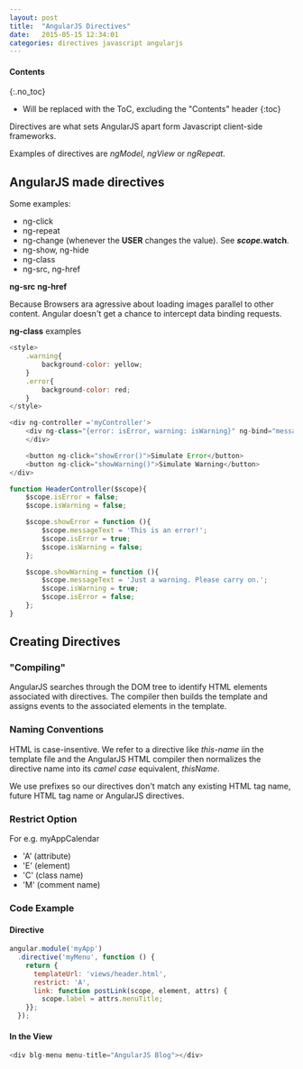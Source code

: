 ```yaml
---
layout: post
title:  "AngularJS Directives"
date:   2015-05-15 12:34:01
categories: directives javascript angularjs
---
```


#### Contents
{:.no_toc}

* Will be replaced with the ToC, excluding the "Contents" header
{:toc}

Directives are what sets AngularJS apart form Javascript client-side frameworks.

Examples of directives are *ngModel*, *ngView* or *ngRepeat*.

## AngularJS made directives

Some examples:

* ng-click
* ng-repeat
* ng-change (whenever the **USER** changes the value). See **$scope.$watch**.
* ng-show, ng-hide
* ng-class
* ng-src, ng-href

**ng-src** **ng-href**

Because Browsers ara agressive about loading images parallel to other content. Angular doesn't get a chance to intercept data binding requests.

**ng-class** examples

```javascript
<style>
    .warning{
        background-color: yellow;
    }
    .error{
        background-color: red;
    }
</style>

<div ng-controller ='myController'>
    <div ng-class="{error: isError, warning: isWarning}" ng-bind="messageText">
    </div>

    <button ng-click="showError()">Simulate Error</button>
    <button ng-click="showWarning()">Simulate Warning</button>
</div>
```

```javascript
function HeaderController($scope){
    $scope.isError = false;
    $scope.isWarning = false;

    $scope.showError = function (){
        $scope.messageText = 'This is an error!';
        $scope.isError = true;
        $scope.isWarning = false;
    };

    $scope.showWarning = function (){
        $scope.messageText = 'Just a warning. Please carry on.';
        $scope.isWarning = true;
        $scope.isError = false;
    };
}
```

## Creating Directives

### "Compiling"

AngularJS searches through the DOM tree to identify HTML elements associated with directives. The compiler then builds the template and assigns events to the associated elements in the template.

### Naming Conventions

HTML is case-insentive. We refer to a directive like *this-name* iin the template file and the AngularJS HTML compiler then normalizes the directive name into its *camel case* equivalent, *thisName*.

We use prefixes so our directives don't match any existing HTML tag name, future HTML tag name or AngularJS directives.

### Restrict Option

For e.g. myAppCalendar

* 'A' (attribute) <div my-app-calendar></div>
* 'E' (element) <my-app-calendar />
* 'C' (class name) <div class="my-app-calendar"></div>
* 'M' (comment name) <!-- directive: my-app-calendar -->

### Code Example

#### Directive
```javascript
angular.module('myApp')
  .directive('myMenu', function () {
    return {
      templateUrl: 'views/header.html',
      restrict: 'A',
      link: function postLink(scope, element, attrs) {
        scope.label = attrs.menuTitle;
    }};
  });
```

#### In the View
```javascript
<div blg-menu menu-title="AngularJS Blog"></div>
```
